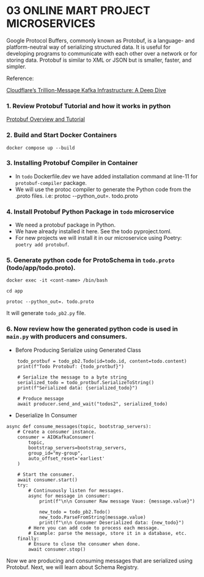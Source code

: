 # 03 ONLINE MART PROJECT MICROSERVICES

Google Protocol Buffers, commonly known as Protobuf, is a language- and platform-neutral way of serializing structured data. It is useful for developing programs to communicate with each other over a network or for storing data. Protobuf is similar to XML or JSON but is smaller, faster, and simpler.

Reference:

[Cloudflare’s Trillion-Message Kafka Infrastructure: A Deep Dive](https://blog.bytebytego.com/p/cloudflares-trillion-message-kafka)


### 1. Review Protobuf Tutorial and how it works in python

[Protobuf Overview and Tutorial](./protobuf-guide.md)

### 2. Build and Start Docker Containers

`docker compose up --build`

### 3. Installing Protobuf Compiler in Container

- In `todo` Dockerfile.dev we have added installation command at line-11 for `protobuf-compiler` package. 
- We will use the protoc compiler to generate the Python code from the .proto files.  i.e: protoc --python_out=. todo.proto


### 4. Install Protobuf Python Package in `todo` microservice

- We need a protobuf package in Python.
- We have already installed it here. See the todo pyproject.toml.
- For new projects we will install it in our microservice using Poetry: `poetry add protobuf`.

### 5. Generate python code for ProtoSchema in `todo.proto` (todo/app/todo.proto).

```
docker exec -it <cont-name> /bin/bash

cd app

protoc --python_out=. todo.proto
```

It will generate `todo_pb2.py` file.

### 6. Now review how the generated python code is used in `main.py` with producers and consumers.

- Before Producing Serialize using Generated Class
```
    todo_protbuf = todo_pb2.Todo(id=todo.id, content=todo.content)
    print(f"Todo Protobuf: {todo_protbuf}")

    # Serialize the message to a byte string
    serialized_todo = todo_protbuf.SerializeToString()
    print(f"Serialized data: {serialized_todo}")
    
    # Produce message
    await producer.send_and_wait("todos2", serialized_todo)
```

- Deserialize In Consumer

```
async def consume_messages(topic, bootstrap_servers):
    # Create a consumer instance.
    consumer = AIOKafkaConsumer(
        topic,
        bootstrap_servers=bootstrap_servers,
        group_id="my-group",
        auto_offset_reset='earliest'
    )

    # Start the consumer.
    await consumer.start()
    try:
        # Continuously listen for messages.
        async for message in consumer:
            print(f"\n\n Consumer Raw message Vaue: {message.value}")

            new_todo = todo_pb2.Todo()
            new_todo.ParseFromString(message.value)
            print(f"\n\n Consumer Deserialized data: {new_todo}")
        # Here you can add code to process each message.
        # Example: parse the message, store it in a database, etc.
    finally:
        # Ensure to close the consumer when done.
        await consumer.stop()
```

Now we are producing and consuming messages that are serialized using Protobuf. Next, we will learn about Schema Registry.